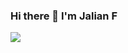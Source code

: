 ### Hi there 👋 I'm Jalian F
<img src="https://github-readme-stats.vercel.app/api?username=jlianf&&show_icons=true&title_color=ffffff&icon_color=bb2acf&text_color=daf7dc&bg_color=151515">

